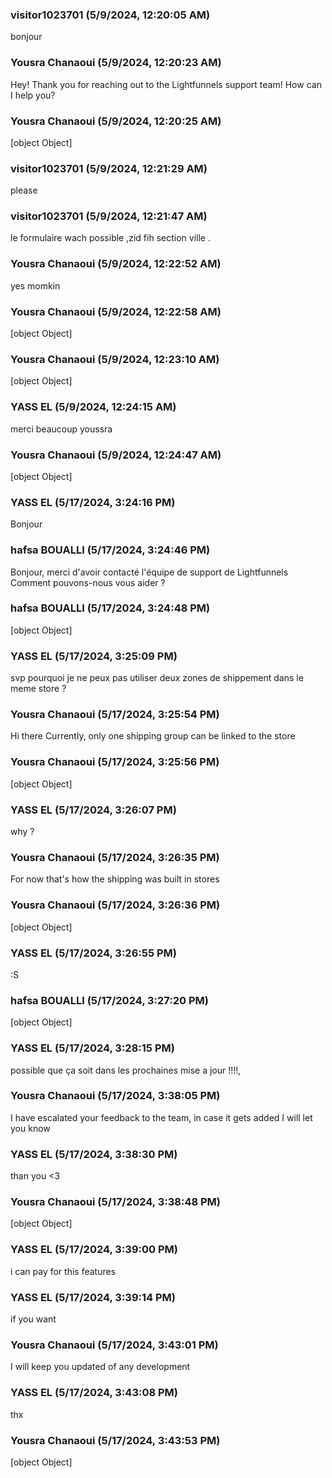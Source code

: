 ### visitor1023701 (5/9/2024, 12:20:05 AM)

bonjour

### Yousra Chanaoui (5/9/2024, 12:20:23 AM)

Hey!
Thank you for reaching out to the Lightfunnels support team! How can I help you?

### Yousra Chanaoui (5/9/2024, 12:20:25 AM)

[object Object]

### visitor1023701 (5/9/2024, 12:21:29 AM)

please

### visitor1023701 (5/9/2024, 12:21:47 AM)

le formulaire wach possible ,zid fih section ville .

### Yousra Chanaoui (5/9/2024, 12:22:52 AM)

yes momkin

### Yousra Chanaoui (5/9/2024, 12:22:58 AM)

[object Object]

### Yousra Chanaoui (5/9/2024, 12:23:10 AM)

[object Object]

### YASS EL (5/9/2024, 12:24:15 AM)

merci beaucoup youssra

### Yousra Chanaoui (5/9/2024, 12:24:47 AM)

[object Object]

### YASS EL (5/17/2024, 3:24:16 PM)

Bonjour

### hafsa BOUALLI (5/17/2024, 3:24:46 PM)

Bonjour, merci d'avoir contacté l'équipe de support de Lightfunnels
Comment pouvons-nous vous aider ?

### hafsa BOUALLI (5/17/2024, 3:24:48 PM)

[object Object]

### YASS EL (5/17/2024, 3:25:09 PM)

svp pourquoi je ne peux pas utiliser deux zones de shippement dans le meme store ?

### Yousra Chanaoui (5/17/2024, 3:25:54 PM)

Hi there 
Currently, only one shipping group can be linked to the  store 

### Yousra Chanaoui (5/17/2024, 3:25:56 PM)

[object Object]

### YASS EL (5/17/2024, 3:26:07 PM)

why ?

### Yousra Chanaoui (5/17/2024, 3:26:35 PM)

For now that's how the shipping was built in stores 

### Yousra Chanaoui (5/17/2024, 3:26:36 PM)

[object Object]

### YASS EL (5/17/2024, 3:26:55 PM)

:S

### hafsa BOUALLI (5/17/2024, 3:27:20 PM)

[object Object]

### YASS EL (5/17/2024, 3:28:15 PM)

possible que ça soit dans les prochaines mise a jour !!!!,

### Yousra Chanaoui (5/17/2024, 3:38:05 PM)

I have escalated your feedback to the team, in case it gets added I will let you know

### YASS EL (5/17/2024, 3:38:30 PM)

than you <3

### Yousra Chanaoui (5/17/2024, 3:38:48 PM)

[object Object]

### YASS EL (5/17/2024, 3:39:00 PM)

i can pay for this features

### YASS EL (5/17/2024, 3:39:14 PM)

if you want

### Yousra Chanaoui (5/17/2024, 3:43:01 PM)

I will keep you updated of any development

### YASS EL (5/17/2024, 3:43:08 PM)

thx

### Yousra Chanaoui (5/17/2024, 3:43:53 PM)

[object Object]
